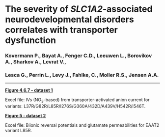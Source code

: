 # The severity of <i>SLC1A2</i>-associated neurodevelopmental disorders correlates with transporter dysfunction
### Kovermann P., Bayat A., Fenger C.D., Leeuwen L., Borovikov A., Sharkov A., Levrat V.,
### Lesca G., Perrin L., Levy J., Fahlke, C., Moller R.S., Jensen A.A. 
----------------------------------------------------------------------------------------------------------
<b>[Figure 4,6,7 - dataset 1](../master/Figs_4_6_7_Current_amplitudes_hEAAT2_variants.xlsx)</b>

Excel file: IVs (NO<sub>3</sub>-based) from transporter-activated anion current for variants:
L37R/G82R/L85R/I276S/G360A/432D/A439V/H542R/I546T.

<b>[Figure 5 - dataset 2](../master/xxx.xlsx)</b>

Excel file: Biionic reversal potentials and glutamate permeabilities for EAAT2 variant L85R.
